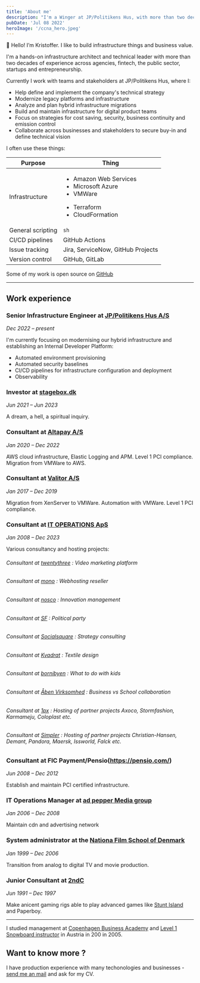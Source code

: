 ```yaml
---
title: 'About me'
description: "I'm a Winger at JP/Politikens Hus, with more than two decades of experience across agencies, startups, fintech, the public sector and entrepreneurship"
pubDate: 'Jul 08 2022'
heroImage: '/ccna_hero.jpeg'
---
```


👋 Hello! I’m Kristoffer. I like to build infrastructure things and business value. 

I'm a hands-on infrastructure architect and technical leader with more than two decades of experience across agencies, fintech, the public sector, startups and entrepreneurship.

Currently I work with teams and stakeholders at JP/Politikens Hus, where I:
- Help define and implement the company's technical strategy
- Modernize legacy platforms and infrastructure
- Analyze and plan hybrid infrastructure migrations
- Build and maintain infrastructure for digital product teams
- Focus on strategies for cost saving, security, business continuity and emission control
- Collaborate across businesses and stakeholders to secure buy-in and define technical vision


I often use these things:


| Purpose              | Thing                                                                                                                    |
| -------------------- | -------------------------------------------------------------------------------------------------------------------------|
| Infrastructure       | <ul><li>Amazon Web Services</li><li>Microsoft Azure</li><li>VMWare</li></ul> <ul><li>Terraform</li><li>CloudFormation</li></ul> |
| General scripting    | `sh`
| CI/CD pipelines      | GitHub Actions
| Issue tracking       | Jira, ServiceNow, GitHub Projects
| Version control      | GitHub, GitLab

Some of my work is open source on [GitHub](https://github.com/kristoffer)

---

## Work experience

### Senior Infrastructure Engineer at [JP/Politikens Hus A/S](https://jppol.dk/) 

<span class="text-sm">_Dec 2022 &ndash; present_</span>

I'm currently focusing on modernising our hybrid infrastructure and establishing an Internal Developer Platform:

- Automated environment provisioning 
- Automated security baselines
- CI/CD pipelines for infrastructure configuration and deployment
- Observability

### Investor at [stagebox.dk](https://stagebox.dk/)
<span class="text-sm">_Jun 2021 &ndash; Jun 2023_</span>

A dream, a hell, a spiritual inquiry.


### Consultant at [Altapay A/S](https://altapay.com/)
<span class="text-sm">_Jan 2020 &ndash; Dec 2022_</span>

AWS cloud infrastructure, Elastic Logging and APM. Level 1 PCI compliance.
Migration from VMWare to AWS.


### Consultant at [Valitor A/S](https://valitor.com)
<span class="text-sm">_Jan 2017 &ndash; Dec 2019_</span>

Migration from XenServer to VMWare. Automation with VMWare. Level 1 PCI compliance. 


### Consultant at [IT OPERATIONS ApS](https://itoperations.dk/)
<span class="text-sm">_Jan 2008 &ndash; Dec 2023_</span>

Various consultancy and hosting projects:

###### Consultant at [twentythree](https://twentythree.net/) : Video marketing platform 
###### Consultant at [mono](https://mono.net/) : Webhosting reseller
###### Consultant at [nosco](https://nos.co/) : Innovation management 
###### Consultant at [SF](https://sf.dk/) : Political party 
###### Consultant at [Socialsquare](https://socialsquare.dk/) : Strategy consulting
###### Consultant at [Kvadrat](https://kvadrat.dk/) : Textile design 
###### Consultant at [bornibyen](https://bornibyen.dk/) : What to do with kids 
###### Consultant at [Åben Virksomhed](https://aabenvirksomhed.dk/om/) : Business vs School collaboration
###### Consultant at [1px](https://1px.com/) : Hosting of partner projects Axoco, Stormfashion, Karmameju, Coloplast etc.
###### Consultant at [Simpler](https://simplersystems.dk/) : Hosting of partner projects Christian-Hansen, Demant, Pandora, Maersk, Issworld, Falck etc. 


### Consultant at FIC Payment/Pensio(https://pensio.com/)
<span class="text-sm">_Jun 2008 &ndash; Dec 2012_</span>

Establish and maintain PCI certified infrastructure.  



### IT Operations Manager at [ad pepper Media group](https://adpepper.com/)
<span class="text-sm">_Jan 2006 &ndash; Dec 2008_</span>

Maintain cdn and advertising network


### System administrator at the [Nationa Film School of Denmark](https://filmskolen.dk)
<span class="text-sm">_Jan 1999 &ndash; Dec 2006_</span>
 
Transition from analog to digital TV and movie production.


### Junior Consultant at [2ndC](https://2ndc.dk/)
<span class="text-sm">_Jun 1991 &ndash; Dec 1997_</span>

Make anicent gaming rigs able to play advanced games like [Stunt Island](https://g.co/kgs/EB6rKkC) and Paperboy.

---

I studied management at [Copenhagen Business Academy](https://cphbusiness.dk/) and [Level 1 Snowboard instructor](https://www.siaaustria.com/snowboard-instructor-course/) in Austria in 200 in 2005.

## Want to know more ?

I have production experience with many techonologies and businesses - [send me an mail](mailto:kristoffer@egefelt.net) and ask for my CV. 
